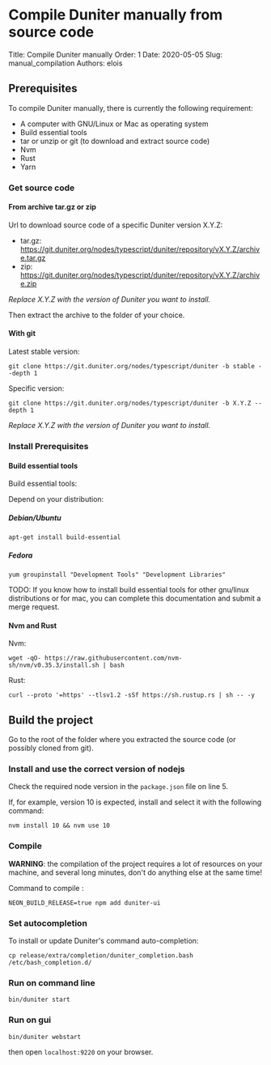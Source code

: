
# Compile Duniter manually from source code

Title: Compile Duniter manually
Order: 1
Date: 2020-05-05
Slug: manual_compilation
Authors: elois

## Prerequisites

To compile Duniter manually, there is currently the following requirement:

- A computer with GNU/Linux or Mac as operating system
- Build essential tools
- tar or unzip or git (to download and extract source code)
- Nvm
- Rust
- Yarn

### Get source code

#### From archive tar.gz or zip

Url to download source code of a specific Duniter version X.Y.Z:

- tar.gz: https://git.duniter.org/nodes/typescript/duniter/repository/vX.Y.Z/archive.tar.gz
- zip: https://git.duniter.org/nodes/typescript/duniter/repository/vX.Y.Z/archive.zip

*Replace X.Y.Z with the version of Duniter you want to install.*

Then extract the archive to the folder of your choice.

#### With git

Latest stable version:

    git clone https://git.duniter.org/nodes/typescript/duniter -b stable --depth 1

Specific version:

    git clone https://git.duniter.org/nodes/typescript/duniter -b X.Y.Z --depth 1

*Replace X.Y.Z with the version of Duniter you want to install.*

### Install Prerequisites

#### Build essential tools

Build essential tools:

Depend on your distribution:

##### Debian/Ubuntu

    apt-get install build-essential

##### Fedora

    yum groupinstall "Development Tools" "Development Libraries"

TODO: If you know how to install build essential tools for other gnu/linux distributions or for mac, you can complete this documentation and submit a merge request.

#### Nvm and Rust

Nvm:

    wget -qO- https://raw.githubusercontent.com/nvm-sh/nvm/v0.35.3/install.sh | bash

Rust:

    curl --proto '=https' --tlsv1.2 -sSf https://sh.rustup.rs | sh -- -y

## Build the project

Go to the root of the folder where you extracted the source code (or possibly cloned from git).

### Install and use the correct version of nodejs

Check the required node version in the `package.json` file on line 5.

If, for example, version 10 is expected, install and select it with the following command:

    nvm install 10 && nvm use 10

### Compile

**WARNING**: the compilation of the project requires a lot of resources on your machine, and several long minutes, don't do anything else at the same time!

Command to compile :

    NEON_BUILD_RELEASE=true npm add duniter-ui

### Set autocompletion

To install or update Duniter's command auto-completion:

    cp release/extra/completion/duniter_completion.bash /etc/bash_completion.d/

### Run on command line

    bin/duniter start

### Run on gui

    bin/duniter webstart

then open `localhost:9220` on your browser.
